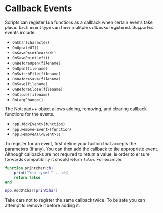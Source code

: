 # Callback Events
Scripts can register Lua functions as a callback when certain events take place. Each event type can have mulitple callbacks registered. Supported events include:

- `OnChar(character)`
- `OnUpdateUI()`
- `OnSavePointReached()`
- `OnSavePointLeft()`
- `OnBeforeOpen(filename)`
- `OnOpen(filename)`
- `OnSwitchFile(filename)`
- `OnBeforeSave(filename)`
- `OnSave(filename)`
- `OnBeforeClose(filename)`
- `OnClose(filename)`
- `OnLangChange()`

The Notepad++ object allows adding, removing, and clearing callback functions for the events. 

- `npp.Add<Event>(function)`
- `npp.Remove<Event>(function)`
- `npp.RemoveAll<Event>()`

To register for an event, first define your fuction that accepts the parameters (if any). You can then add the callback to the appropriate event. Although callbacks are not required to return a value, in order to ensure forwards compatibility it should return `false`. For example:

```lua
function printchar(ch)
    print("You typed " .. ch)
    return false
end

npp.AddOnChar(printchar)
```

Take care not to register the same callback twice. To be safe you can attempt to remove it before adding it.
